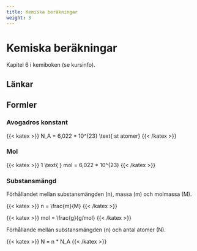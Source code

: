 ```yaml
---
title: Kemiska beräkningar
weight: 3
---
```


# Kemiska beräkningar

Kapitel 6 i kemiboken (se kursinfo).

## Länkar

## Formler

### Avogadros konstant
{{< katex >}}
N_A = 6,022 * 10^{23} \text{ st atomer}
{{< /katex >}}

### Mol
{{< katex >}}
1 \text{ } mol = 6,022 * 10^{23}
{{< /katex >}}

### Substansmängd

Förhållandet mellan substansmängden (n), massa (m) och molmassa (M).

{{< katex >}}
n = \frac{m}{M}
{{< /katex >}}

{{< katex >}}
mol = \frac{g}{g/mol}
{{< /katex >}}

Förhållande mellan substansmängden (n) och antal atomer (N).

{{< katex >}}
N = n * N_A
{{< /katex >}}
